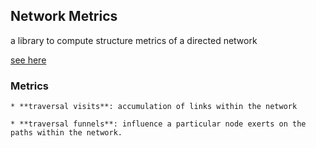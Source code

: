 ## Network Metrics
a library to compute structure metrics of a directed network

[see here](https://github.com/marksibrahim/wikipedia_network)


### Metrics
    * **traversal visits**: accumulation of links within the network

    * **traversal funnels**: influence a particular node exerts on the paths within the network.



